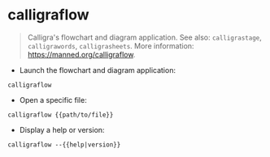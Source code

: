 # calligraflow

> Calligra's flowchart and diagram application.
> See also: `calligrastage`, `calligrawords`, `calligrasheets`.
> More information: <https://manned.org/calligraflow>.

- Launch the flowchart and diagram application:

`calligraflow`

- Open a specific file:

`calligraflow {{path/to/file}}`

- Display a help or version:

`calligraflow --{{help|version}}`
